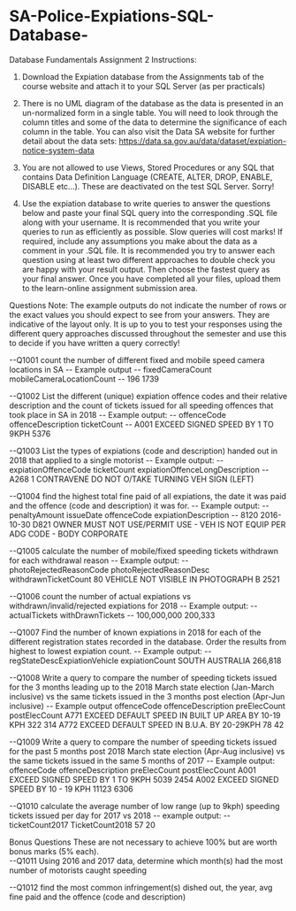 # SA-Police-Expiations-SQL-Database-
Database Fundamentals Assignment 2
Instructions:
1.	Download the Expiation database from the Assignments tab of the course website and attach it to your SQL Server (as per practicals)

2.	There is no UML diagram of the database as the data is presented in an un-normalized form in a single table.  You will need to look through the column titles and some of the data to determine the significance of each column in the table.  You can also visit the Data SA website for further detail about the data sets: https://data.sa.gov.au/data/dataset/expiation-notice-system-data  

3.	You are not allowed to use Views, Stored Procedures or any SQL that contains Data Definition Language (CREATE, ALTER, DROP, ENABLE, DISABLE etc…).  These are deactivated on the test SQL Server.  Sorry!

4.	Use the expiation database to write queries to answer the questions below and paste your final SQL query into the corresponding .SQL file along with your username.  It is recommended that you write your queries to run as efficiently as possible.  Slow queries will cost marks!  If required, include any assumptions you make about the data as a comment in your .SQL file.  It is recommended you try to answer each question using at least two different approaches to double check you are happy with your result output.  Then choose the fastest query as your final answer.  Once you have completed all your files, upload them to the learn-online assignment submission area.

Questions
Note: The example outputs do not indicate the number of rows or the exact values you should expect to see from your answers.  They are indicative of the layout only.  It is up to you to test your responses using the different query approaches discussed throughout the semester and use this to decide if you have written a query correctly!

--Q1001 count the number of different fixed and mobile speed camera locations in SA
-- Example output
-- fixedCameraCount	mobileCameraLocationCount
-- 196			1739


--Q1002 List the different (unique) expiation offence codes and their relative description and the count of tickets issued for all speeding offences that took place in SA in 2018
-- Example output: 
-- offenceCode	offenceDescription			ticketCount
-- A001		EXCEED SIGNED SPEED BY 1 TO 9KPH	5376


--Q1003 List the types of expiations (code and description) handed out in 2018 that applied to a single motorist
-- Example output:
-- expiationOffenceCode	ticketCount	expiationOffenceLongDescription
-- A268				1	CONTRAVENE DO NOT O/TAKE TURNING VEH SIGN (LEFT)


--Q1004 find the highest total fine paid of all expiations, the date it was paid and the offence (code and description) it was for.
-- Example output:
-- penaltyAmount	issueDate	offenceCode	expiationDescription
-- 8120		2016-10-30	D821		OWNER MUST NOT USE/PERMIT USE - VEH IS NOT EQUIP  PER ADG CODE - BODY CORPORATE


--Q1005 calculate the number of mobile/fixed speeding tickets withdrawn for each withdrawal reason
-- Example output:
-- photoRejectedReasonCode	photoRejectedReasonDesc			withdrawnTicketCount
80			VEHICLE NOT VISIBLE IN PHOTOGRAPH B	2521


--Q1006 count the number of actual expiations vs withdrawn/invalid/rejected expiations for 2018
-- Example output:
-- actualTickets	withDrawnTickets
--  100,000,000		200,333


--Q1007 Find the number of known expiations in 2018 for each of the different registration states recorded in the database.  Order the results from highest to lowest expiation count.
-- Example output:
-- regStateDescExpiationVehicle	expiationCount
SOUTH AUSTRALIA		    266,818


--Q1008 Write a query to compare the number of speeding tickets issued for the 3 months leading up to the 2018 March state election (Jan-March inclusive) vs the same tickets issued in the 3 months post election (Apr-Jun inclusive)
-- Example output
offenceCode	offenceDescription					preElecCount	postElecCount
A771	EXCEED DEFAULT SPEED IN BUILT UP AREA BY 10-19 KPH	322		314
A772	EXCEED DEFAULT SPEED IN B.U.A. BY 20-29KPH		78		42


--Q1009 Write a query to compare the number of speeding tickets issued for the past 5 months post 2018 March state election (Apr-Aug inclusive) vs the same tickets issued in the same 5 months of 2017
-- Example output:
offenceCode		offenceDescription				preElecCount	postElecCount
A001			EXCEED SIGNED SPEED BY 1 TO 9KPH		5039		2454
A002			EXCEED SIGNED SPEED BY 10 - 19 KPH		11123		6306


--Q1010 calculate the average number of low range (up to 9kph) speeding tickets issued per day for 2017 vs 2018
-- example output:
-- ticketCount2017	TicketCount2018
57			20


Bonus Questions
These are not necessary to achieve 100% but are worth bonus marks (5% each).  
--Q1011 Using 2016 and 2017 data, determine which month(s) had the most number of motorists caught speeding


--Q1012 find the most common infringement(s) dished out, the year, avg fine paid and the offence (code and description) 

